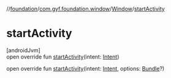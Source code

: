 //[foundation](../../../index.md)/[com.gyf.foundation.window](../index.md)/[Window](index.md)/[startActivity](start-activity.md)

# startActivity

[androidJvm]\
open override fun [startActivity](start-activity.md)(intent: [Intent](https://developer.android.com/reference/kotlin/android/content/Intent.html))

open override fun [startActivity](start-activity.md)(intent: [Intent](https://developer.android.com/reference/kotlin/android/content/Intent.html), options: [Bundle](https://developer.android.com/reference/kotlin/android/os/Bundle.html)?)